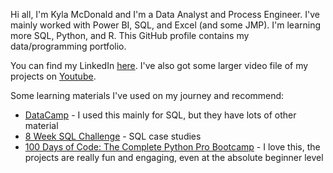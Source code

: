 Hi all, I'm Kyla McDonald and I'm a Data Analyst and Process Engineer. I've mainly worked with Power BI, SQL, and Excel (and some JMP). I'm learning more SQL, Python, and R. This GitHub profile contains my data/programming portfolio.

You can find my LinkedIn [here](https://www.linkedin.com/in/kylamcdonald/). I've also got some larger video file of my projects on [Youtube](https://www.youtube.com/@krmcdonald14).

Some learning materials I've used on my journey and recommend: 
- [DataCamp](https://app.datacamp.com/) - I used this mainly for SQL, but they have lots of other material 
- [8 Week SQL Challenge](https://8weeksqlchallenge.com/) - SQL case studies
- [100 Days of Code: The Complete Python Pro Bootcamp](https://www.udemy.com/course/100-days-of-code/) - I love this, the projects are really fun and engaging, even at the absolute beginner level

<!---
KRMcDonald/KRMcDonald is a ✨ special ✨ repository because its `README.md` (this file) appears on your GitHub profile.
You can click the Preview link to take a look at your changes.
--->
